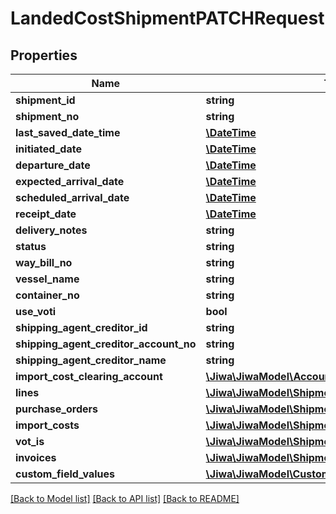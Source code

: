 # LandedCostShipmentPATCHRequest

## Properties
Name | Type | Description | Notes
------------ | ------------- | ------------- | -------------
**shipment_id** | **string** |  | [optional] 
**shipment_no** | **string** |  | [optional] 
**last_saved_date_time** | [**\DateTime**](\DateTime.md) |  | [optional] 
**initiated_date** | [**\DateTime**](\DateTime.md) |  | [optional] 
**departure_date** | [**\DateTime**](\DateTime.md) |  | [optional] 
**expected_arrival_date** | [**\DateTime**](\DateTime.md) |  | [optional] 
**scheduled_arrival_date** | [**\DateTime**](\DateTime.md) |  | [optional] 
**receipt_date** | [**\DateTime**](\DateTime.md) |  | [optional] 
**delivery_notes** | **string** |  | [optional] 
**status** | **string** |  | [optional] 
**way_bill_no** | **string** |  | [optional] 
**vessel_name** | **string** |  | [optional] 
**container_no** | **string** |  | [optional] 
**use_voti** | **bool** |  | [optional] 
**shipping_agent_creditor_id** | **string** |  | [optional] 
**shipping_agent_creditor_account_no** | **string** |  | [optional] 
**shipping_agent_creditor_name** | **string** |  | [optional] 
**import_cost_clearing_account** | [**\Jiwa\JiwaModel\Account**](Account.md) |  | [optional] 
**lines** | [**\Jiwa\JiwaModel\ShipmentLine[]**](ShipmentLine.md) |  | [optional] 
**purchase_orders** | [**\Jiwa\JiwaModel\ShipmentPurchaseOrderReceived[]**](ShipmentPurchaseOrderReceived.md) |  | [optional] 
**import_costs** | [**\Jiwa\JiwaModel\ShipmentImportCost[]**](ShipmentImportCost.md) |  | [optional] 
**vot_is** | [**\Jiwa\JiwaModel\ShipmentVOTI[]**](ShipmentVOTI.md) |  | [optional] 
**invoices** | [**\Jiwa\JiwaModel\ShipmentInvoice[]**](ShipmentInvoice.md) |  | [optional] 
**custom_field_values** | [**\Jiwa\JiwaModel\CustomFieldValue[]**](CustomFieldValue.md) |  | [optional] 

[[Back to Model list]](../README.md#documentation-for-models) [[Back to API list]](../README.md#documentation-for-api-endpoints) [[Back to README]](../README.md)


